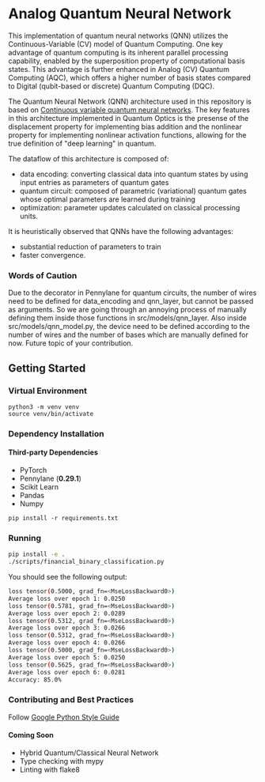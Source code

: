# Analog Quantum Neural Network

This implementation of quantum neural networks (QNN) utilizes the Continuous-Variable (CV) model of Quantum Computing. 
One key advantage of quantum computing is its inherent parallel processing capability, enabled by the superposition 
property of computational basis states. This advantage is further enhanced in Analog (CV) Quantum Computing (AQC), 
which offers a higher number of basis states compared to Digital (qubit-based or discrete) Quantum Computing (DQC).

The Quantum Neural Network (QNN) architecture used in this repository is based on 
[Continuous variable quantum neural networks](https://arxiv.org/pdf/1806.06871v1.pdf). The key features in this 
architecture implemented in Quantum Optics is the presense of the displacement property for implementing bias addition 
and the nonlinear property for implementing nonlinear activation functions, allowing for the true definition of 
"deep learning" in quantum.

The dataflow of this architecture is composed of:
- data encoding: converting classical data into quantum states by using input entries as parameters of quantum gates
- quantum circuit: composed of parametric (variational) quantum gates whose optimal parameters are learned during training
- optimization: parameter updates calculated on classical processing units.
  
It is heuristically observed that QNNs have the following advantages:
- substantial reduction of parameters to train
- faster convergence.

### Words of Caution
Due to the decorator in Pennylane for quantum circuits, the number of wires need to be defined for data_encoding and qnn_layer, but cannot be passed as arguments. So we are going through an annoying process of manually defining them inside those functions in src/models/qnn_layer. Also inside src/models/qnn_model.py, the device need to be defined according to the number of wires and the number of bases which are manually defined for now. Future topic of your contribution.
  
## Getting Started

### Virtual Environment
```shell
python3 -m venv venv
source venv/bin/activate
```

### Dependency Installation

#### Third-party Dependencies

- PyTorch
- Pennylane (**0.29.1**)
- Scikit Learn
- Pandas
- Numpy

```shell
pip install -r requirements.txt
```

### Running

```sh
pip install -e . 
./scripts/financial_binary_classification.py
```

You should see the following output:

```sh
loss tensor(0.5000, grad_fn=<MseLossBackward0>)
Average loss over epoch 1: 0.0250
loss tensor(0.5781, grad_fn=<MseLossBackward0>)
Average loss over epoch 2: 0.0289
loss tensor(0.5312, grad_fn=<MseLossBackward0>)
Average loss over epoch 3: 0.0266
loss tensor(0.5312, grad_fn=<MseLossBackward0>)
Average loss over epoch 4: 0.0266
loss tensor(0.5000, grad_fn=<MseLossBackward0>)
Average loss over epoch 5: 0.0250
loss tensor(0.5625, grad_fn=<MseLossBackward0>)
Average loss over epoch 6: 0.0281
Accuracy: 85.0%
```

### Contributing and Best Practices

Follow [Google Python Style Guide](https://google.github.io/styleguide/pyguide.html)

#### Coming Soon

- Hybrid Quantum/Classical Neural Network
- Type checking with mypy
- Linting with flake8


